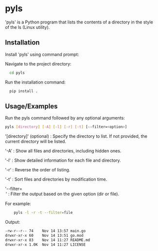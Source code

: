 
# pyls

'pyls' is a Python program that lists the contents of a directory in the style of the ls (Linux utility).



## Installation

Install 'pyls' using command prompt:

Navigate to the project directory:
```bash
  cd pyls
```

Run the installation command:
```bash
  pip install .
```

    
## Usage/Examples

Run the pyls command followed by any optional arguments:

```bash
pyls [directory] [-A] [-l] [-r] [-t] [--filter=<option>]
```

'[directory]' (optional) : Specify the directory to list. If not provided, the current directory will be listed.

'-A' : Show all files and directories, including hidden ones.

'-l' : Show detailed information for each file and directory.

'-r' : Reverse the order of listing.

'-t' : Sort files and directories by modification time.

'--filter=<option>' : Filter the output based on the given option (dir or file).

For example:
```bash
    pyls -l -r -t --filter=file
```
Output:
```bash
-rw-r--r-- 74    Nov 14 13:57 main.go
drwxr-xr-x 60    Nov 14 13:51 go.mod
drwxr-xr-x 83    Nov 14 11:27 README.md
drwxr-xr-x 1.0K  Nov 14 11:27 LICENSE
```